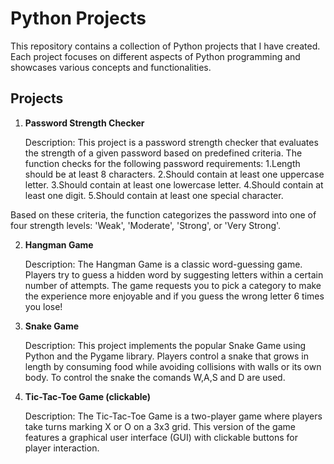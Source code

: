 # Python Projects

This repository contains a collection of Python projects that I have created. Each project focuses on different aspects of Python programming and showcases various concepts and functionalities.

## Projects

1. **Password Strength Checker**

   Description: This project is a password strength checker that evaluates the strength of a given password based on predefined criteria. 
   The function checks for the following password requirements:
       1.Length should be at least 8 characters.
       2.Should contain at least one uppercase letter.
       3.Should contain at least one lowercase letter.
       4.Should contain at least one digit.
       5.Should contain at least one special character.

Based on these criteria, the function categorizes the password into one of four strength levels: 'Weak', 'Moderate', 'Strong', or 'Very Strong'.

2. **Hangman Game**

   Description: The Hangman Game is a classic word-guessing game. Players try to guess a hidden word by suggesting letters within a certain number of attempts. The game requests you to pick a category to make the experience more enjoyable and if you guess the wrong letter 6 times you lose!


3. **Snake Game**

   Description: This project implements the popular Snake Game using Python and the Pygame library. Players control a snake that grows in length by consuming food while avoiding collisions with walls or its own body. To control the snake the comands W,A,S and D are used.


4. **Tic-Tac-Toe Game (clickable)**

   Description: The Tic-Tac-Toe Game is a two-player game where players take turns marking X or O on a 3x3 grid. This version of the game features a graphical user interface (GUI) with clickable buttons for player interaction.

  




